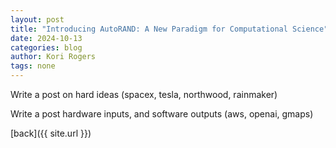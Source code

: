 ```yaml
---
layout: post
title: "Introducing AutoRAND: A New Paradigm for Computational Science"
date: 2024-10-13
categories: blog
author: Kori Rogers
tags: none
---
```

Write a post on hard ideas (spacex, tesla, northwood, rainmaker)

Write a post hardware inputs, and software outputs (aws, openai, gmaps)


[back]({{ site.url }})